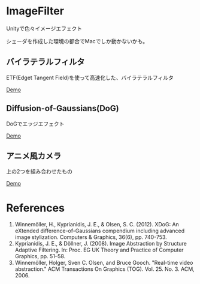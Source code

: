 ImageFilter
===========
Unityで色々イメージエフェクト

シェーダを作成した環境の都合でMacでしか動かないかも。

## バイラテラルフィルタ
ETF(Edget Tangent Field)を使って高速化した、バイラテラルフィルタ

[Demo](http://nobnak.github.io/SceneSamples/SeparatedBilateralFilter/SeparatedBilateralFilter.html)

## Diffusion-of-Gaussians(DoG)
DoGでエッジエフェクト

[Demo](http://nobnak.github.io/SceneSamples/ThresholdedDoG/ThresholdedDoG.html)

## アニメ風カメラ
上の2つを組み合わせたもの

[Demo](http://nobnak.github.io/SceneSamples/AnimeCamera/AnimeCamera.html)

# References
 1. Winnemöller, H., Kyprianidis, J. E., & Olsen, S. C. (2012). XDoG: An eXtended difference-of-Gaussians compendium including advanced image stylization. Computers & Graphics, 36(6), pp. 740-753.
 2. Kyprianidis, J. E., & Döllner, J. (2008). Image Abstraction by Structure Adaptive Filtering. In: Proc. EG UK Theory and Practice of Computer Graphics, pp. 51–58.
 3. Winnemöller, Holger, Sven C. Olsen, and Bruce Gooch. "Real-time video abstraction." ACM Transactions On Graphics (TOG). Vol. 25. No. 3. ACM, 2006.
